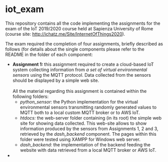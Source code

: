 # iot_exam
This repository contains all the code implementing the assignments for the exam of the IoT 2019/2020 course held at
Sapienza University of Rome (course site: http://ichatz.me/Site/InternetOfThings2020).

The exam required the completion of four assignments, briefly described as follows (for details about the single components
please refer to the README in the folder of each component:
<ul>
    <li><b>Assignment 1: </b> this assignment required to create a cloud-based IoT system collecting information from <em>
    a set of virtual environmental sensors</em> using the MQTT protocol. Data collected from the sensors should be displayed
    by a simple web site. <br/><br/>All the material regarding this assignment is contained within the following folders:
    <ul>
    <li><em>python_sensor: </em> the Python implementation for the virtual environmental sensors transmitting randomly 
    generated values to MQTT both to a local custom MQTT broker or to AWS IoT.</li>
    <li><em>htdocs: </em> the web-server folder containing (in its root) the simple web site for showing data collected.
    This web-site allows to show information produced by the sensors from Assignments 1, 2 and 3, retrieved by the <em>
    dash_backend</em> component. The pages within this folder were tested using XAMPP for Windows web server.
    </li>
    <li><em>dash_backend: </em> the implementation of the backend feeding the website with data retrieved from a local
    MQTT broker or AWS IoT.
    </li>
    </ul></li>
    <li></li>
</ul>

